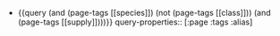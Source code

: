 - {{query (and (page-tags [[species]]) (not (page-tags [[class]])) (and (page-tags [[supply]])))}}
  query-properties:: [:page :tags :alias]